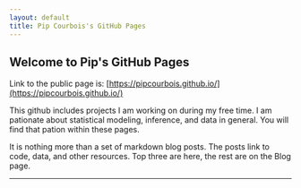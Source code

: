 ```yaml
---
layout: default
title: Pip Courbois's GitHub Pages
---
```


## Welcome to Pip's GitHub Pages

Link to the public page is: [https://pipcourbois.github.io/](https://pipcourbois.github.io/)

This github includes projects I am working on during my free time. I am pationate about statistical modeling, inference, and data in general. You will find that pation within these pages.

It is nothing more than a set of markdown blog posts.  The posts link to code, data, and other resources.  Top three are here, the rest are on the Blog page.

---





